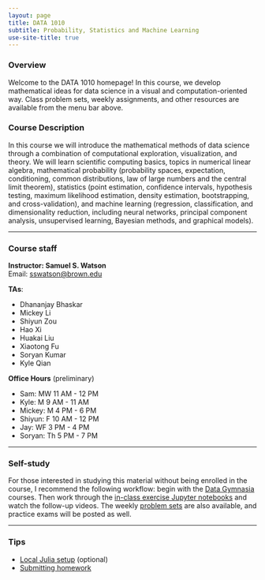 ```yaml
---
layout: page
title: DATA 1010
subtitle: Probability, Statistics and Machine Learning
use-site-title: true
---
```


### Overview

Welcome to the DATA 1010 homepage! In this course, we develop mathematical ideas for data science in a visual and computation-oriented way. Class problem sets, weekly assignments, and other resources are available from the menu bar above.

### Course Description

In this course we will introduce the mathematical methods of data science through a combination of computational exploration, visualization, and theory. We will learn scientific computing basics, topics in numerical linear algebra, mathematical probability (probability spaces, expectation, conditioning, common distributions, law of large numbers and the central limit theorem), statistics (point estimation, confidence intervals, hypothesis testing, maximum likelihood estimation, density estimation, bootstrapping, and cross-validation), and machine learning (regression, classification, and dimensionality reduction, including neural networks, principal component analysis, unsupervised learning, Bayesian methods, and graphical models).

---

### Course staff

**Instructor: Samuel S. Watson**  
Email: sswatson@brown.edu

**TAs**:  
* Dhananjay Bhaskar
* Mickey Li
* Shiyun Zou
* Hao Xi
* Huakai Liu
* Xiaotong Fu
* Soryan Kumar
* Kyle Qian

**Office Hours** (preliminary)  
* Sam: MW 11 AM - 12 PM
* Kyle: M 9 AM - 11 AM
* Mickey: M 4 PM - 6 PM
* Shiyun: F 10 AM - 12 PM
* Jay: WF 3 PM - 4 PM
* Soryan: Th 5 PM - 7 PM

---

### Self-study

For those interested in studying this material without being enrolled in the course, I recommend the following workflow: begin with the [Data Gymnasia](https://mathigon.org/data-gymnasia) courses. Then work through the [in-class exercise Jupyter notebooks](class) and watch the follow-up videos. The weekly [problem sets](https://github.com/data1010-problem-sets) are also available, and practice exams will be posted as well.

---

### Tips

* [Local Julia setup](setup) (optional)
* [Submitting homework](hwsubmit)